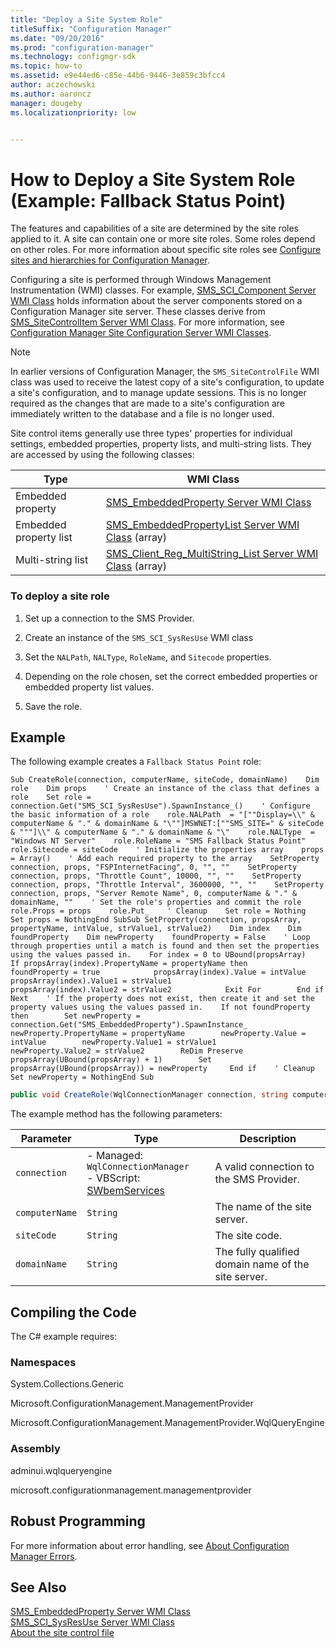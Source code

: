 ```yaml
---
title: "Deploy a Site System Role"
titleSuffix: "Configuration Manager"
ms.date: "09/20/2016"
ms.prod: "configuration-manager"
ms.technology: configmgr-sdk
ms.topic: how-to
ms.assetid: e9e44ed6-c85e-44b6-9446-3e859c3bfcc4
author: aczechowski
ms.author: aaroncz
manager: dougebyms.localizationpriority: low


---
```

# How to Deploy a Site System Role (Example:  Fallback Status Point)
The features and capabilities of a site are determined by the site roles applied to it. A site can contain one or more site roles. Some roles depend on other roles. For more information about specific site roles see [Configure sites and hierarchies for Configuration Manager](../../../core/servers/deploy/configure/configure-sites-and-hierarchies.md).  

 Configuring a site is performed through Windows Management Instrumentation (WMI) classes. For example, [SMS_SCI_Component Server WMI Class](../../../develop/reference/core/servers/configure/sms_sci_component-server-wmi-class.md) holds information about the server components stored on a Configuration Manager site server. These classes derive from [SMS_SiteControlItem Server WMI Class](../../../develop/reference/core/servers/configure/sms_sitecontrolitem-server-wmi-class.md). For more information, see [Configuration Manager Site Configuration Server WMI Classes](../../../develop/reference/core/servers/configure/site-configuration-server-wmi-classes.md).  

> [!NOTE]
>  In earlier versions of Configuration Manager, the `SMS_SiteControlFile` WMI class  was used to receive the latest copy of a site's configuration, to update a site's configuration, and to manage update sessions. This is no longer required as the changes that are made to a site's configuration are immediately written to the database and a file is no longer used.  

 Site control items generally use three types' properties for individual settings, embedded properties, property lists, and multi-string lists. They are accessed by using the following classes:  

|Type|WMI Class|  
|----------|---------------|  
|Embedded property|[SMS_EmbeddedProperty Server WMI Class](../../../develop/reference/core/servers/configure/sms_embeddedproperty-server-wmi-class.md)|  
|Embedded property list|[SMS_EmbeddedPropertyList Server WMI Class](../../../develop/reference/core/servers/configure/sms_embeddedpropertylist-server-wmi-class.md) (array)|  
|Multi-string list|[SMS_Client_Reg_MultiString_List Server WMI Class](../../../develop/reference/core/servers/configure/sms_client_reg_multistring_list-server-wmi-class.md) (array)|  

### To deploy a site role  

1.  Set up a connection to the SMS Provider.  

2.  Create an instance of the `SMS_SCI_SysResUse` WMI class  

3.  Set the `NALPath`, `NALType`, `RoleName`, and `Sitecode` properties.  

4.  Depending on the role chosen, set the correct embedded properties or embedded property list values.  

5.  Save the role.  

## Example  
 The following example creates a `Fallback Status Point` role:  

```vbs  
Sub CreateRole(connection, computerName, siteCode, domainName)    Dim role    Dim props    ' Create an instance of the class that defines a role    Set role = connection.Get("SMS_SCI_SysResUse").SpawnInstance_()    ' Configure the basic information of a role    role.NALPath  = "[""Display=\\" &  computerName & "." & domainName & "\""]MSWNET:[""SMS_SITE=" & siteCode & """]\\" & computerName & "." & domainName & "\"    role.NALType  = "Windows NT Server"    role.RoleName = "SMS Fallback Status Point"    role.Sitecode = siteCode    ' Initialize the properties array    props = Array()    ' Add each required property to the array    SetProperty connection, props, "FSPInternetFacing", 0, "", ""    SetProperty connection, props, "Throttle Count", 10000, "", ""    SetProperty connection, props, "Throttle Interval", 3600000, "", ""    SetProperty connection, props, "Server Remote Name", 0, computerName & "." & domainName, ""    ' Set the role's properties and commit the role    role.Props = props    role.Put_    ' Cleanup    Set role = Nothing    Set props = NothingEnd SubSub SetProperty(connection, propsArray, propertyName, intValue, strValue1, strValue2)    Dim index    Dim foundProperty    Dim newProperty    foundProperty = False    ' Loop through properties until a match is found and then set the properties using the values passed in.    For index = 0 to UBound(propsArray)        If propsArray(index).PropertyName = propertyName then            foundProperty = true            propsArray(index).Value = intValue            propsArray(index).Value1 = strValue1            propsArray(index).Value2 = strValue2            Exit For        End if    Next    ' If the property does not exist, then create it and set the property values using the values passed in.    If not foundProperty then        Set newProperty = connection.Get("SMS_EmbeddedProperty").SpawnInstance_        newProperty.PropertyName = propertyName        newProperty.Value = intValue        newProperty.Value1 = strValue1        newProperty.Value2 = strValue2        ReDim Preserve propsArray(UBound(propsArray) + 1)        Set propsArray(UBound(propsArray)) = newProperty     End if    ' Cleanup    Set newProperty = NothingEnd Sub  
```  

```c#  
public void CreateRole(WqlConnectionManager connection, string computerName, string siteCode, string domainName){    IResultObject role = connection.CreateInstance("SMS_SCI_SysResUse");    string fqdn = computerName + "." + domainName;    role.Properties["NALPath"].StringValue = string.Format(@"[""Display=\\{0}\""]MSWNET:[""SMS_SITE={1}""]\\{0}\", fqdn, siteCode);    role.Properties["NALType"].StringValue = "Windows NT Server";    role.Properties["RoleName"].StringValue = "SMS Fallback Status Point";    role.Properties["Sitecode"].StringValue = siteCode;    WriteEmbeddedProperty(role, "FSPInternetFacing", 0, "", "");    WriteEmbeddedProperty(role, "Throttle Count", 10000, "", "");    WriteEmbeddedProperty(role, "Throttle Interval", 3600000, "", "");    WriteEmbeddedProperty(role, "Server Remote Name", 0, fqdn, "");    role.Put();}public void WriteEmbeddedProperty(IResultObject container, string propertyName, int value, string value1, string value2){    // Get the property, or create it.    IResultObject newProperty;    Dictionary<string, IResultObject> propertiesCopy = container.EmbeddedProperties;    if (propertiesCopy.ContainsKey(propertyName))    {        newProperty = propertiesCopy[propertyName];    }    else    {        newProperty = container.ConnectionManager.CreateEmbeddedObjectInstance("SMS_EmbeddedProperty");        propertiesCopy.Add(propertyName, newProperty);    }    newProperty["PropertyName"].StringValue = propertyName;    newProperty["Value"].IntegerValue = value;    newProperty["Value1"].StringValue = value1;    newProperty["Value2"].StringValue = value2;    container.EmbeddedProperties = propertiesCopy;}  
```  

 The example method has the following parameters:  

| Parameter | Type | Description |
| --------- | ---- | ----------- |
|`connection`|-   Managed: `WqlConnectionManager`<br />-   VBScript: [SWbemServices](/windows/win32/wmisdk/swbemservices)|A valid connection to the SMS Provider.|  
|`computerName`|`String`|The name of the site server.|  
|`siteCode`|`String`|The site code.|  
|`domainName`|`String`|The fully qualified domain name of the site server.|  

## Compiling the Code  
 The C# example requires:  

### Namespaces  
 System.Collections.Generic  

 Microsoft.ConfigurationManagement.ManagementProvider  

 Microsoft.ConfigurationManagement.ManagementProvider.WqlQueryEngine  

### Assembly  
 adminui.wqlqueryengine  

 microsoft.configurationmanagement.managementprovider  

## Robust Programming  
 For more information about error handling, see [About Configuration Manager Errors](../../../develop/core/understand/about-configuration-manager-errors.md).  

## See Also  
 [SMS_EmbeddedProperty Server WMI Class](../../../develop/reference/core/servers/configure/sms_embeddedproperty-server-wmi-class.md)   
 [SMS_SCI_SysResUse Server WMI Class](../../../develop/reference/core/servers/configure/sms_sci_sysresuse-server-wmi-class.md)   
 [About the site control file](about-the-configuration-manager-site-control-file.md)
